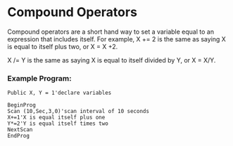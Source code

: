 # Compound Operators

Compound operators are a short hand way to set a variable equal to an expression that includes itself. For example, X += 2 is the same as saying X is equal to itself plus two, or X = X +2.

X /= Y is the same as saying X is equal to itself divided by Y, or X = X/Y.

### Example Program:

```
Public X, Y = 1'declare variables

BeginProg
Scan (10,Sec,3,0)'scan interval of 10 seconds
X+=1'X is equal itself plus one
Y*=2'Y is equal itself times two
NextScan
EndProg
```
